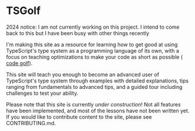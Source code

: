 # TSGolf

2024 notice: I am not currently working on this project. I intend to come back to this but I have been busy with other things recently

I'm making this site as a resource for learning how to get good at using
TypeScript's type system as a programming language of its own, with a focus on
teaching optimizations to make your code as short as possible (
[code golf](https://en.wikipedia.org/wiki/Code_golf)).

This site will teach you enough to become an advanced user of TypeScript's type
system through examples with detailed explanations, tips ranging from
fundamentals to advanced tips, and a guided tour including challenges to test
your ability.

Please note that this site is currently _under construction_! Not all features
have been implemented, and most of the lessons have not been written yet. If you
would like to contribute content to the site, please see CONTRIBUTING.md.
